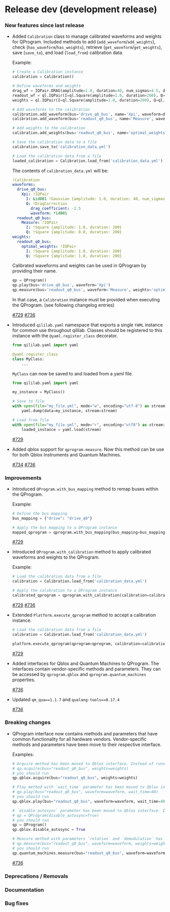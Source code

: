 # Release dev (development release)

### New features since last release

- Added `Calibration` class to manage calibrated waveforms and weights for QProgram. Included methods to add (`add_waveform`/`add_weights`), check (`has_waveform`/`has_weights`), retrieve (`get_waveform`/`get_weights`), save (`save_to`), and load (`load_from`) calibration data.

  Example:

  ```Python
  # Create a Calibration instance
  calibration = Calibration()

  # Define waveforms and weights
  drag_wf = IQPair.DRAG(amplitude=1.0, duration=40, num_sigmas=4.5, drag_coefficient=-2.5)
  readout_wf = ql.IQPair(I=ql.Square(amplitude=1.0, duration=200), Q=ql.Square(amplitude=0.0, duration=200))
  weights = ql.IQPair(I=ql.Square(amplitude=1.0, duration=200), Q=ql.Square(amplitude=1.0, duration=200))

  # Add waveforms to the calibration
  calibration.add_waveform(bus='drive_q0_bus', name='Xpi', waveform=drag_wf)
  calibration.add_waveform(bus='readout_q0_bus', name='Measure', waveform=readout_wf)

  # Add weights to the calibration
  calibration.add_weights(bus='readout_q0_bus', name='optimal_weights', weights=weights)

  # Save the calibration data to a file
  calibration.save_to('calibration_data.yml')

  # Load the calibration data from a file
  loaded_calibration = Calibration.load_from('calibration_data.yml')
  ```

  The contents of `calibration_data.yml` will be:

  ```YAML
  !Calibration
  waveforms:
    drive_q0_bus:
      Xpi: !IQPair
        I: &id001 !Gaussian {amplitude: 1.0, duration: 40, num_sigmas: 4.5}
        Q: !DragCorrection
          drag_coefficient: -2.5
          waveform: *id001
    readout_q0_bus:
      Measure: !IQPair
        I: !Square {amplitude: 1.0, duration: 200}
        Q: !Square {amplitude: 0.0, duration: 200}
  weights:
    readout_q0_bus:
      optimal_weights: !IQPair
        I: !Square {amplitude: 1.0, duration: 200}
        Q: !Square {amplitude: 1.0, duration: 200}
  ```

  Calibrated waveforms and weights can be used in QProgram by providing their name.

  ```Python
  qp = QProgram()
  qp.play(bus='drive_q0_bus', waveform='Xpi')
  qp.measure(bus='readout_q0_bus', waveform='Measure', weights='optimal_weights')
  ```

  In that case, a `Calibration` instance must be provided when executing the QProgram. (see following changelog entries)

  [#729](https://github.com/qilimanjaro-tech/qililab/pull/729)
  [#736](https://github.com/qilimanjaro-tech/qililab/pull/736)

- Introduced `qililab.yaml` namespace that exports a single `YAML` instance for common use throughout qililab. Classes should be registered to this instance with the `@yaml.register_class` decorator.

  ```Python
  from qililab.yaml import yaml

  @yaml.register_class
  class MyClass:
      ...
  ```

  `MyClass` can now be saved to and loaded from a yaml file.

  ```Python
  from qililab.yaml import yaml

  my_instance = MyClass()

  # Save to file
  with open(file="my_file.yml", mode="w", encoding="utf-8") as stream:
      yaml.dump(data=my_instance, stream=stream)

  # Load from file
  with open(file="my_file.yml", mode="r", encoding="utf8") as stream:
      loaded_instance = yaml.load(stream)
  ```

  [#729](https://github.com/qilimanjaro-tech/qililab/pull/729)

- Added qblox support for `qprogram.measure`. Now this method can be use for both Qblox Instruments
  and Quantum Machines.

  [#734](https://github.com/qilimanjaro-tech/qililab/pull/734)
  [#736](https://github.com/qilimanjaro-tech/qililab/pull/736)

### Improvements

- Introduced `QProgram.with_bus_mapping` method to remap buses within the QProgram.

  Example:

  ```Python
  # Define the bus mapping
  bus_mapping = {"drive": "drive_q0"}

  # Apply the bus mapping to a QProgram instance
  mapped_qprogram = qprogram.with_bus_mapping(bus_mapping=bus_mapping)
  ```

  [#729](https://github.com/qilimanjaro-tech/qililab/pull/729)

- Introduced `QProgram.with_calibration` method to apply calibrated waveforms and weights to the QProgram.

  Example:

  ```Python
  # Load the calibration data from a file
  calibration = Calibration.load_from('calibration_data.yml')

  # Apply the calibration to a QProgram instance
  calibrated_qprogram = qprogram.with_calibration(calibration=calibration)
  ```

  [#729](https://github.com/qilimanjaro-tech/qililab/pull/729)
  [#736](https://github.com/qilimanjaro-tech/qililab/pull/736)

- Extended `Platform.execute_qprogram` method to accept a calibration instance.

  ```Python
  # Load the calibration data from a file
  calibration = Calibration.load_from('calibration_data.yml')

  platform.execute_qprogram(qprogram=qprogram, calibration=calibration)
  ```

  [#729](https://github.com/qilimanjaro-tech/qililab/pull/729)

- Added interfaces for Qblox and Quantum Machines to QProgram. The interfaces contain vendor-specific methods and parameters. They can be accessed by `qprogram.qblox` and `qprogram.quantum_machines` properties.

  [#736](https://github.com/qilimanjaro-tech/qililab/pull/736)

- Updated `qm_qua==1.1.7` and `qualang-tools==0.17.4`

  [#736](https://github.com/qilimanjaro-tech/qililab/pull/736)

### Breaking changes

- QProgram interface now contains methods and parameters that have common functionality for all hardware vendors. Vendor-specific methods and parameters have been move to their respective interface.

  Examples:

  ```Python
  # Acquire method has been moved to Qblox interface. Instead of running
  # qp.acquire(bus="readout_q0_bus", weights=weights)
  # you should run
  qp.qblox.acquire(bus="readout_q0_bus", weights=weights)

  # Play method with `wait_time` parameter has been moved to Qblox interface. Instead of running
  # qp.play(bus="readout_q0_bus", waveform=waveform, wait_time=40)
  # you should run
  qp.qblox.play(bus="readout_q0_bus", waveform=waveform, wait_time=40)

  # `disable_autosync` parameter has been moved to Qblox interface. Instead of running
  # qp = QProgram(disable_autosync=True)
  # you should run
  qp = QProgram()
  qp.qblox.disable_autosync = True

  # Measure method with parameters `rotation` and `demodulation` has been moved to Quantum Machines interface. Instead of running
  # qp.measure(bus="readout_q0_bus", waveform=waveform, weights=weights, save_adc=True, rotation=np.pi, demodulation=True)
  # you should run
  qp.quantum_machines.measure(bus="readout_q0_bus", waveform=waveform, weights=weights, save_adc=True, rotation=np.pi, demodulation=True)
  ```

  [#736](https://github.com/qilimanjaro-tech/qililab/pull/736)

### Deprecations / Removals

### Documentation

### Bug fixes
